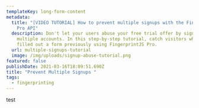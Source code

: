 ```yaml
---
templateKey: long-form-content
metadata:
  title: "[VIDEO TUTORIAL] How to prevent multiple signups with the FingerprintJS
    Pro API"
  description: Don't let your users abuse your free trial offer by signing up for
    multiple accounts. In this step-by-step tutorial, catch visitors who have
    filled out a form previously using FingerprintJS Pro.
  url: multiple-signups-tutorial
  image: /img/uploads/signup-abuse-tutorial.png
featured: false
publishDate: 2021-03-16T18:09:51.690Z
title: "Prevent Multiple Signups "
tags:
  - fingerprinting
---
```

test